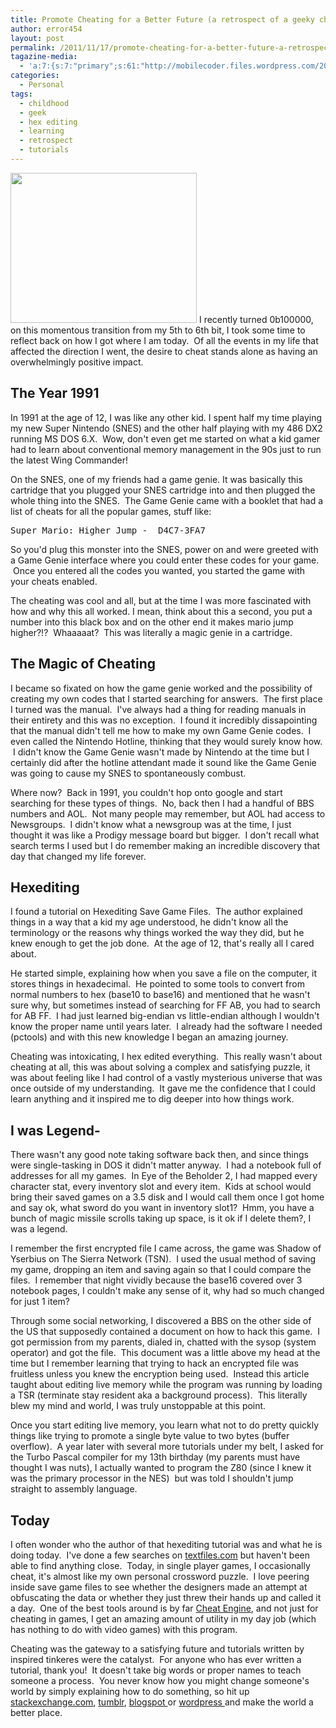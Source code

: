 ```yaml
---
title: Promote Cheating for a Better Future (a retrospect of a geeky childhood)
author: error454
layout: post
permalink: /2011/11/17/promote-cheating-for-a-better-future-a-retrospect-of-a-geeky-childhood/
tagazine-media:
  - 'a:7:{s:7:"primary";s:61:"http://mobilecoder.files.wordpress.com/2011/10/game_genie.png";s:6:"images";a:1:{s:61:"http://mobilecoder.files.wordpress.com/2011/10/game_genie.png";a:6:{s:8:"file_url";s:61:"http://mobilecoder.files.wordpress.com/2011/10/game_genie.png";s:5:"width";s:3:"298";s:6:"height";s:3:"240";s:4:"type";s:5:"image";s:4:"area";s:5:"71520";s:9:"file_path";s:0:"";}}s:6:"videos";a:0:{}s:11:"image_count";s:1:"1";s:6:"author";s:8:"11758919";s:7:"blog_id";s:8:"11929434";s:9:"mod_stamp";s:19:"2011-11-18 06:13:49";}'
categories:
  - Personal
tags:
  - childhood
  - geek
  - hex editing
  - learning
  - retrospect
  - tutorials
---
```

<img class="alignleft" title="game_genie" src="{{ site.url }}/assets/uploads/2011/10/game_genie.png" alt="" width="298" height="240" />  
I recently turned 0b100000, on this momentous transition from my 5th to 6th bit, I took some time to reflect back on how I got where I am today.  Of all the events in my life that affected the direction I went, the desire to cheat stands alone as having an overwhelmingly positive impact.
<!--more-->


## The Year 1991

In 1991 at the age of 12, I was like any other kid. I spent half my time playing my new Super Nintendo (SNES) and the other half playing with my 486 DX2 running MS DOS 6.X.  Wow, don't even get me started on what a kid gamer had to learn about conventional memory management in the 90s just to run the latest Wing Commander!

On the SNES, one of my friends had a game genie. It was basically this cartridge that you plugged your SNES cartridge into and then plugged the whole thing into the SNES.  The Game Genie came with a booklet that had a list of cheats for all the popular games, stuff like:

<pre>Super Mario: Higher Jump -  D4C7-3FA7</pre>

So you'd plug this monster into the SNES, power on and were greeted with a Game Genie interface where you could enter these codes for your game.  Once you entered all the codes you wanted, you started the game with your cheats enabled.

The cheating was cool and all, but at the time I was more fascinated with how and why this all worked. I mean, think about this a second, you put a number into this black box and on the other end it makes mario jump higher?!?  Whaaaaat?  This was literally a magic genie in a cartridge.

## The Magic of Cheating

I became so fixated on how the game genie worked and the possibility of creating my own codes that I started searching for answers.  The first place I turned was the manual.  I've always had a thing for reading manuals in their entirety and this was no exception.  I found it incredibly dissapointing that the manual didn't tell me how to make my own Game Genie codes.  I even called the Nintendo Hotline, thinking that they would surely know how.  I didn't know the Game Genie wasn't made by Nintendo at the time but I certainly did after the hotline attendant made it sound like the Game Genie was going to cause my SNES to spontaneously combust.

Where now?  Back in 1991, you couldn't hop onto google and start searching for these types of things.  No, back then I had a handful of BBS numbers and AOL.  Not many people may remember, but AOL had access to Newsgroups.  I didn't know what a newsgroup was at the time, I just thought it was like a Prodigy message board but bigger.  I don't recall what search terms I used but I do remember making an incredible discovery that day that changed my life forever.

## Hexediting

I found a tutorial on Hexediting Save Game Files.  The author explained things in a way that a kid my age understood, he didn't know all the terminology or the reasons why things worked the way they did, but he knew enough to get the job done.  At the age of 12, that's really all I cared about.

He started simple, explaining how when you save a file on the computer, it stores things in hexadecimal.  He pointed to some tools to convert from normal numbers to hex (base10 to base16) and mentioned that he wasn't sure why, but sometimes instead of searching for FF AB, you had to search for AB FF.  I had just learned big-endian vs little-endian although I wouldn't know the proper name until years later.  I already had the software I needed (pctools) and with this new knowledge I began an amazing journey.

Cheating was intoxicating, I hex edited everything.  This really wasn't about cheating at all, this was about solving a complex and satisfying puzzle, it was about feeling like I had control of a vastly mysterious universe that was once outside of my understanding.  It gave me the confidence that I could learn anything and it inspired me to dig deeper into how things work.

## I was Legend-

There wasn't any good note taking software back then, and since things were single-tasking in DOS it didn't matter anyway.  I had a notebook full of addresses for all my games.  In Eye of the Beholder 2, I had mapped every character stat, every inventory slot and every item.  Kids at school would bring their saved games on a 3.5 disk and I would call them once I got home and say ok, what sword do you want in inventory slot1?  Hmm, you have a bunch of magic missile scrolls taking up space, is it ok if I delete them?, I was a legend.

I remember the first encrypted file I came across, the game was Shadow of Yserbius on The Sierra Network (TSN).  I used the usual method of saving my game, dropping an item and saving again so that I could compare the files.  I remember that night vividly because the base16 covered over 3 notebook pages, I couldn't make any sense of it, why had so much changed for just 1 item?

Through some social networking, I discovered a BBS on the other side of the US that supposedly contained a document on how to hack this game.  I got permission from my parents, dialed in, chatted with the sysop (system operator) and got the file.  This document was a little above my head at the time but I remember learning that trying to hack an encrypted file was fruitless unless you knew the encryption being used.  Instead this article taught about editing live memory while the program was running by loading a TSR (terminate stay resident aka a background process).  This literally blew my mind and world, I was truly unstoppable at this point.

Once you start editing live memory, you learn what not to do pretty quickly things like trying to promote a single byte value to two bytes (buffer overflow).  A year later with several more tutorials under my belt, I asked for the Turbo Pascal compiler for my 13th birthday (my parents must have thought I was nuts), I actually wanted to program the Z80 (since I knew it was the primary processor in the NES)  but was told I shouldn't jump straight to assembly language.

## Today

I often wonder who the author of that hexediting tutorial was and what he is doing today.  I've done a few searches on <a href="http://www.textfiles.com" target="_blank">textfiles.com</a> but haven't been able to find anything close.  Today, in single player games, I occasionally cheat, it's almost like my own personal crossword puzzle.  I love peering inside save game files to see whether the designers made an attempt at obfuscating the data or whether they just threw their hands up and called it a day.  One of the best tools around is by far <a href="http://cheatengine.org/" target="_blank">Cheat Engine</a>, and not just for cheating in games, I get an amazing amount of utility in my day job (which has nothing to do with video games) with this program.

Cheating was the gateway to a satisfying future and tutorials written by inspired tinkeres were the catalyst.  For anyone who has ever written a tutorial, thank you!  It doesn't take big words or proper names to teach someone a process.  You never know how you might change someone's world by simply explaining how to do something, so hit up <a href="http://stackexchange.com/" target="_blank">stackexchange.com</a>, <a href="http://www.tumblr.com" target="_blank">tumblr</a>, <a href="http://blogspot.com" target="_blank">blogspot </a>or <a href="http://wordpress.com" target="_blank">wordpress </a>and make the world a better place.